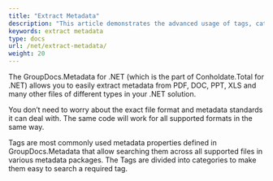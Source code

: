 ```yaml
---
title: "Extract Metadata"
description: "This article demonstrates the advanced usage of tags, categories and other attributes of metadata properties to extract metadata."
keywords: extract metadata
type: docs
url: /net/extract-metadata/
weight: 20
---
```


The GroupDocs.Metadata for .NET (which is the part of Conholdate.Total for .NET) allows you to easily extract metadata from PDF, DOC, PPT, XLS and many other files of different types in your .NET solution.

You don’t need to worry about the exact file format and metadata standards it can deal with. The same code will work for all supported formats in the same way.

Tags are most commonly used metadata properties defined in GroupDocs.Metadata that allow searching them across all supported files in various metadata packages. The Tags are divided into categories to make them easy to search a required tag.



